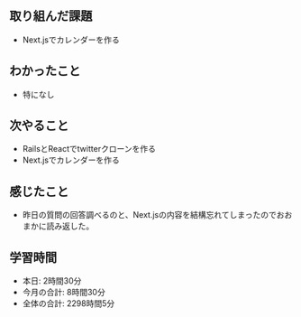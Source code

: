 ## 取り組んだ課題
- Next.jsでカレンダーを作る
## わかったこと
-  特になし
## 次やること
- RailsとReactでtwitterクローンを作る
- Next.jsでカレンダーを作る
## 感じたこと
- 昨日の質問の回答調べるのと、Next.jsの内容を結構忘れてしまったのでおおまかに読み返した。
## 学習時間
- 本日: 2時間30分
- 今月の合計: 8時間30分
- 全体の合計: 2298時間5分
